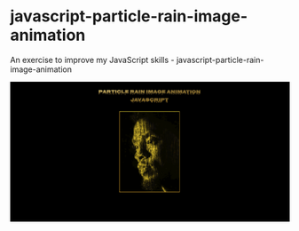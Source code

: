 # javascript-particle-rain-image-animation
An exercise to improve my JavaScript skills - javascript-particle-rain-image-animation

![Screenshot](javascript-particle-rain-image-animation.png)
